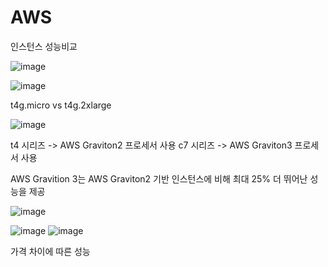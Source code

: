 # AWS

<div>
인스턴스 성능비교
</div>

![image](https://github.com/JangHoIk1/AWS/assets/94967088/a35c29fb-d703-4618-a890-a388e88cef5b)


![image](https://github.com/JangHoIk1/AWS/assets/94967088/5f75b723-9cb0-46bd-8e38-63b2200f3a78)


t4g.micro vs t4g.2xlarge

![image](https://github.com/JangHoIk1/AWS/assets/94967088/75ae2a07-5fd7-4caa-86dc-af7a49bd16ec)

t4 시리즈 -> AWS Graviton2 프로세서 사용
c7 시리즈 -> AWS Graviton3 프로세서 사용

AWS Gravition 3는 AWS Graviton2 기반 인스턴스에 비해 최대 25% 더 뛰어난 성능을 제공

![image](https://github.com/JangHoIk1/AWS/assets/94967088/451fe4dc-83d9-49eb-881b-ad36524d9ef5)


![image](https://github.com/JangHoIk1/AWS/assets/94967088/5ea9fd5e-5660-429f-a569-8c2a59722444)
![image](https://github.com/JangHoIk1/AWS/assets/94967088/017a1ba1-22cf-4531-8a39-58208e85d72d)

가격 차이에 따른 성능
